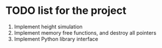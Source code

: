 ﻿# TODO list for the project
1. Implement height simulation
2. Implement memory free functions, and destroy all pointers
3. Implement Python library interface
